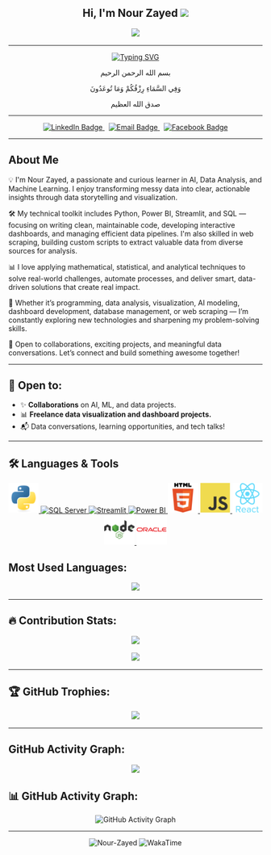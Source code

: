 <h2 align="center">
  Hi, I'm Nour Zayed
  <img src="https://media.giphy.com/media/hvRJCLFzcasrR4ia7z/giphy.gif" width="50">
</h2>

<p align="center">
  <img src="https://media.giphy.com/media/LmNwrBhejkK9EFP504/giphy.gif" width="250" />
</p>




---

<p align="center">
  <a href="https://github.com/DenverCoder1/readme-typing-svg">
    <img src="https://readme-typing-svg.herokuapp.com?font=Fira+Code&size=22&pause=1000&color=2E8B57&center=true&vCenter=true&width=1000&lines=👩‍💻+Nour+Zayed+here!;AI+%26+Data+Analysis+Enthusiast+🚀;Machine+Learning+Explorer+🤖;Turning+Data+into+Insights+📊;Python+%7C+Power+BI+%7C+Streamlit+%7C+SQL+🐍;Always+learning+and+building+new+things+✨;Open+to+Collaborations+and+Exciting+Projects+🤝" alt="Typing SVG" />
  </a>
</p>






<p align="center">بسم الله الرحمن الرحيم</p>

<p align="center"><strong></strong> وَفِي السَّمَاءِ رِزْقُكُمْ وَمَا تُوعَدُونَ</strong></p>

<p align="center">صدق الله العظيم</p>

---



<p align="center">
  <a href="https://www.linkedin.com/in/nour-zayed-7n7074292/">
    <img src="https://img.shields.io/badge/LinkedIn-%230077B5?style=flat&logo=linkedin&logoColor=white" alt="LinkedIn Badge"/>
  </a>
  &nbsp;
  <a href="mailto:nzayed275@gmail.com">
    <img src="https://img.shields.io/badge/Email-D14836?style=flat&logo=gmail&logoColor=white" alt="Email Badge"/>
  </a>
  &nbsp;
  <a href="https://www.facebook.com/profile.php?id=100072914674968&mibextid=ZbWKwL">
    <img src="https://img.shields.io/badge/Facebook-%231877F2?style=flat&logo=facebook&logoColor=white" alt="Facebook Badge"/>
  </a>
</p>

</p>

---

##  About Me


💡 I'm Nour Zayed, a passionate and curious learner in AI, Data Analysis, and Machine Learning. I enjoy transforming messy data into clear, actionable insights through data storytelling and visualization.

🛠️ My technical toolkit includes Python, Power BI, Streamlit, and SQL — focusing on writing clean, maintainable code, developing interactive dashboards, and managing efficient data pipelines. I'm also skilled in web scraping, building custom scripts to extract valuable data from diverse sources for analysis.

📊 I love applying mathematical, statistical, and analytical techniques to solve real-world challenges, automate processes, and deliver smart, data-driven solutions that create real impact.

🚀 Whether it’s programming, data analysis, visualization, AI modeling, dashboard development, database management, or web scraping — I’m constantly exploring new technologies and sharpening my problem-solving skills.

🤝 Open to collaborations, exciting projects, and meaningful data conversations. Let’s connect and build something awesome together!


---
## 🤝 Open to:

- ✨ **Collaborations** on AI, ML, and data projects.
- 📊 **Freelance data visualization and dashboard projects.**
- 📬 Data conversations, learning opportunities, and tech talks!
---
## 🛠️ Languages & Tools

<p align="center">
  <a href="https://www.python.org" target="_blank">
    <img src="https://raw.githubusercontent.com/devicons/devicon/master/icons/python/python-original.svg" alt="Python" width="60" height="60"/>
  </a>
  <a href="https://www.microsoft.com/en-us/sql-server" target="_blank">
    <img src="https://www.svgrepo.com/show/303229/microsoft-sql-server-logo.svg" alt="SQL Server" width="60" height="60"/>
  </a>
  <a href="https://streamlit.io/" target="_blank">
    <img src="https://streamlit.io/images/brand/streamlit-logo-primary-colormark-darktext.svg" alt="Streamlit" width="120"/>
  </a>
  <a href="https://powerbi.microsoft.com/" target="_blank">
    <img src="https://cdn.worldvectorlogo.com/logos/power-bi-2.svg" alt="Power BI" width="60" height="60"/>
  </a>
  <a href="https://www.w3.org/html/" target="_blank">
    <img src="https://raw.githubusercontent.com/devicons/devicon/master/icons/html5/html5-original-wordmark.svg" alt="HTML5" width="60" height="60"/>
  </a>
  <a href="https://developer.mozilla.org/en-US/docs/Web/JavaScript" target="_blank">
    <img src="https://raw.githubusercontent.com/devicons/devicon/master/icons/javascript/javascript-original.svg" alt="JavaScript" width="60" height="60"/>
  </a>
  <a href="https://reactjs.org/" target="_blank">
    <img src="https://raw.githubusercontent.com/devicons/devicon/master/icons/react/react-original-wordmark.svg" alt="React" width="60" height="60"/>
  </a>
  <a href="https://nodejs.org/" target="_blank">
    <img src="https://raw.githubusercontent.com/devicons/devicon/master/icons/nodejs/nodejs-original-wordmark.svg" alt="Node.js" width="60" height="60"/>
  </a>
  <a href="https://www.oracle.com/" target="_blank">
    <img src="https://raw.githubusercontent.com/devicons/devicon/master/icons/oracle/oracle-original.svg" alt="Oracle" width="60" height="60"/>
  </a>
</p>


##  Most Used Languages:

<p align="center">
  <img src="https://github-readme-stats.vercel.app/api/top-langs/?username=Nour-Zayed&layout=compact&theme=radical" />
</p>

---

## 🔥 Contribution Stats:

<p align="center">
  <img src="https://github-readme-streak-stats.herokuapp.com/?user=Nour-Zayed&theme=radical" />
</p>

<p align="center">
  <img src="https://github-readme-stats.vercel.app/api?username=Nour-Zayed&show_icons=true&theme=radical&count_private=true" />
</p>

---

## 🏆 GitHub Trophies:

<p align="center">
  <img src="https://github-profile-trophy.vercel.app/?username=Nour-Zayed&theme=gruvbox" />
</p>

---

##  GitHub Activity Graph:

<p align="center">
  <img src="https://github-readme-activity-graph.vercel.app/graph?username=Nour-Zayed&theme=radical" />
</p>

## 📊 GitHub Activity Graph:

<p align="center">
  <img src="https://github-readme-activity-graph.vercel.app/graph?username=Nour-Zayed&theme=radical" alt="GitHub Activity Graph" />
</p>

---


<p align="center">
  <img src="https://komarev.com/ghpvc/?username=Nour-Zayed&label=Profile%20Views&color=2E8B57&style=for-the-badge" alt="Nour-Zayed" />
  <img src="https://img.shields.io/badge/WakaTime-Active-blueviolet?style=for-the-badge&logo=wakatime" alt="WakaTime" />
</p>







